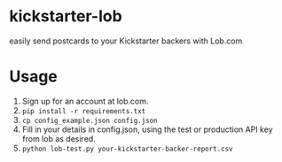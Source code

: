 kickstarter-lob
===============

easily send postcards to your Kickstarter backers with Lob.com

Usage
=====

1. Sign up for an account at lob.com.
1. `pip install -r requirements.txt`
1. `cp config_example.json config.json`
1. Fill in your details in config.json, using the test or production API key from lob as desired.
1. `python lob-test.py your-kickstarter-backer-report.csv`
